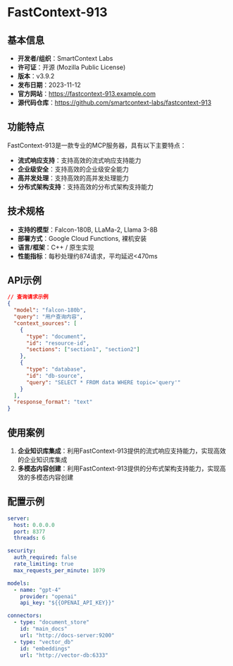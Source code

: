 # FastContext-913

## 基本信息

- **开发者/组织**：SmartContext Labs
- **许可证**：开源 (Mozilla Public License)
- **版本**：v3.9.2
- **发布日期**：2023-11-12
- **官方网站**：https://fastcontext-913.example.com
- **源代码仓库**：https://github.com/smartcontext-labs/fastcontext-913

## 功能特点

FastContext-913是一款专业的MCP服务器，具有以下主要特点：

- **流式响应支持**：支持高效的流式响应支持能力
- **企业级安全**：支持高效的企业级安全能力
- **高并发处理**：支持高效的高并发处理能力
- **分布式架构支持**：支持高效的分布式架构支持能力


## 技术规格

- **支持的模型**：Falcon-180B, LLaMa-2, Llama 3-8B
- **部署方式**：Google Cloud Functions, 裸机安装
- **语言/框架**：C++ / 原生实现
- **性能指标**：每秒处理约874请求，平均延迟<470ms

## API示例

```json
// 查询请求示例
{
  "model": "falcon-180b",
  "query": "用户查询内容",
  "context_sources": [
    {
      "type": "document",
      "id": "resource-id",
      "sections": ["section1", "section2"]
    },
    {
      "type": "database",
      "id": "db-source",
      "query": "SELECT * FROM data WHERE topic='query'"
    }
  ],
  "response_format": "text"
}
```

## 使用案例

1. **企业知识库集成**：利用FastContext-913提供的流式响应支持能力，实现高效的企业知识库集成
2. **多模态内容创建**：利用FastContext-913提供的分布式架构支持能力，实现高效的多模态内容创建


## 配置示例

```yaml
server:
  host: 0.0.0.0
  port: 8377
  threads: 6

security:
  auth_required: false
  rate_limiting: true
  max_requests_per_minute: 1079

models:
  - name: "gpt-4"
    provider: "openai"
    api_key: "${{OPENAI_API_KEY}}"

connectors:
  - type: "document_store"
    id: "main_docs"
    url: "http://docs-server:9200"
  - type: "vector_db"
    id: "embeddings"
    url: "http://vector-db:6333"
```